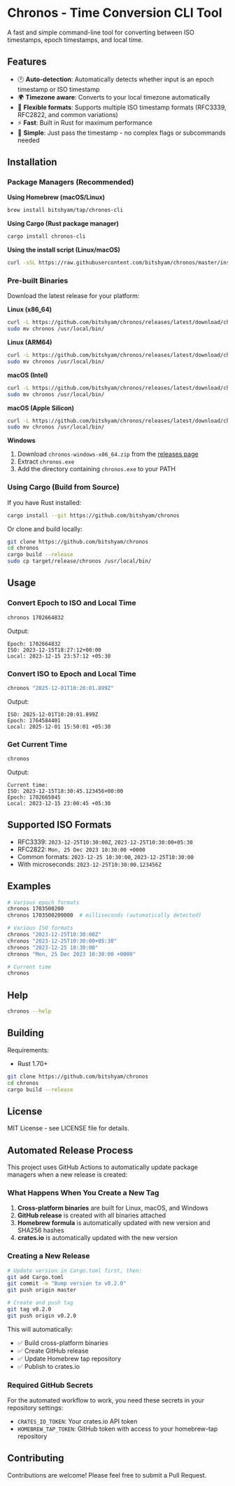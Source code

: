 # Chronos - Time Conversion CLI Tool

A fast and simple command-line tool for converting between ISO timestamps, epoch timestamps, and local time.

## Features

- 🕐 **Auto-detection**: Automatically detects whether input is an epoch timestamp or ISO timestamp
- 🌍 **Timezone aware**: Converts to your local timezone automatically
- 📅 **Flexible formats**: Supports multiple ISO timestamp formats (RFC3339, RFC2822, and common variations)
- ⚡ **Fast**: Built in Rust for maximum performance
- 🔧 **Simple**: Just pass the timestamp - no complex flags or subcommands needed

## Installation

### Package Managers (Recommended)

**Using Homebrew (macOS/Linux)**
```bash
brew install bitshyam/tap/chronos-cli
```

**Using Cargo (Rust package manager)**
```bash
cargo install chronos-cli
```

**Using the install script (Linux/macOS)**
```bash
curl -sSL https://raw.githubusercontent.com/bitshyam/chronos/master/install.sh | bash
```

### Pre-built Binaries

Download the latest release for your platform:

**Linux (x86_64)**
```bash
curl -L https://github.com/bitshyam/chronos/releases/latest/download/chronos-linux-x86_64.tar.gz | tar xz
sudo mv chronos /usr/local/bin/
```

**Linux (ARM64)**
```bash
curl -L https://github.com/bitshyam/chronos/releases/latest/download/chronos-linux-aarch64.tar.gz | tar xz
sudo mv chronos /usr/local/bin/
```

**macOS (Intel)**
```bash
curl -L https://github.com/bitshyam/chronos/releases/latest/download/chronos-macos-x86_64.tar.gz | tar xz
sudo mv chronos /usr/local/bin/
```

**macOS (Apple Silicon)**
```bash
curl -L https://github.com/bitshyam/chronos/releases/latest/download/chronos-macos-aarch64.tar.gz | tar xz
sudo mv chronos /usr/local/bin/
```

**Windows**
1. Download `chronos-windows-x86_64.zip` from the [releases page](https://github.com/bitshyam/chronos/releases)
2. Extract `chronos.exe` 
3. Add the directory containing `chronos.exe` to your PATH

### Using Cargo (Build from Source)

If you have Rust installed:

```bash
cargo install --git https://github.com/bitshyam/chronos
```

Or clone and build locally:

```bash
git clone https://github.com/bitshyam/chronos
cd chronos
cargo build --release
sudo cp target/release/chronos /usr/local/bin/
```

## Usage

### Convert Epoch to ISO and Local Time

```bash
chronos 1702664832
```

Output:
```
Epoch: 1702664832
ISO: 2023-12-15T18:27:12+00:00
Local: 2023-12-15 23:57:12 +05:30
```

### Convert ISO to Epoch and Local Time

```bash
chronos "2025-12-01T10:20:01.899Z"
```

Output:
```
ISO: 2025-12-01T10:20:01.899Z
Epoch: 1764584401
Local: 2025-12-01 15:50:01 +05:30
```

### Get Current Time

```bash
chronos
```

Output:
```
Current time:
ISO: 2023-12-15T18:30:45.123456+00:00
Epoch: 1702665045
Local: 2023-12-15 23:00:45 +05:30
```

## Supported ISO Formats

- RFC3339: `2023-12-25T10:30:00Z`, `2023-12-25T10:30:00+05:30`
- RFC2822: `Mon, 25 Dec 2023 10:30:00 +0000`
- Common formats: `2023-12-25 10:30:00`, `2023-12-25T10:30:00`
- With microseconds: `2023-12-25T10:30:00.123456Z`

## Examples

```bash
# Various epoch formats
chronos 1703500200
chronos 1703500200000  # milliseconds (automatically detected)

# Various ISO formats
chronos "2023-12-25T10:30:00Z"
chronos "2023-12-25T10:30:00+05:30"
chronos "2023-12-25 10:30:00"
chronos "Mon, 25 Dec 2023 10:30:00 +0000"

# Current time
chronos
```

## Help

```bash
chronos --help
```

## Building

Requirements:
- Rust 1.70+ 

```bash
git clone https://github.com/bitshyam/chronos
cd chronos
cargo build --release
```

## License

MIT License - see LICENSE file for details.

## Automated Release Process

This project uses GitHub Actions to automatically update package managers when a new release is created:

### What Happens When You Create a New Tag

1. **Cross-platform binaries** are built for Linux, macOS, and Windows
2. **GitHub release** is created with all binaries attached
3. **Homebrew formula** is automatically updated with new version and SHA256 hashes
4. **crates.io** is automatically updated with the new version

### Creating a New Release

```bash
# Update version in Cargo.toml first, then:
git add Cargo.toml
git commit -m "Bump version to v0.2.0"
git push origin master

# Create and push tag
git tag v0.2.0
git push origin v0.2.0
```

This will automatically:
- ✅ Build cross-platform binaries
- ✅ Create GitHub release
- ✅ Update Homebrew tap repository
- ✅ Publish to crates.io

### Required GitHub Secrets

For the automated workflow to work, you need these secrets in your repository settings:

- `CRATES_IO_TOKEN`: Your crates.io API token
- `HOMEBREW_TAP_TOKEN`: GitHub token with access to your homebrew-tap repository

## Contributing

Contributions are welcome! Please feel free to submit a Pull Request.

